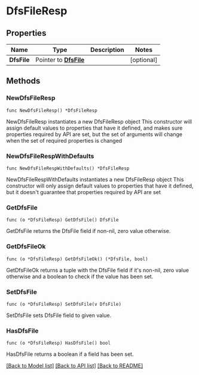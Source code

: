 # DfsFileResp

## Properties

Name | Type | Description | Notes
------------ | ------------- | ------------- | -------------
**DfsFile** | Pointer to [**DfsFile**](DfsFile.md) |  | [optional] 

## Methods

### NewDfsFileResp

`func NewDfsFileResp() *DfsFileResp`

NewDfsFileResp instantiates a new DfsFileResp object
This constructor will assign default values to properties that have it defined,
and makes sure properties required by API are set, but the set of arguments
will change when the set of required properties is changed

### NewDfsFileRespWithDefaults

`func NewDfsFileRespWithDefaults() *DfsFileResp`

NewDfsFileRespWithDefaults instantiates a new DfsFileResp object
This constructor will only assign default values to properties that have it defined,
but it doesn't guarantee that properties required by API are set

### GetDfsFile

`func (o *DfsFileResp) GetDfsFile() DfsFile`

GetDfsFile returns the DfsFile field if non-nil, zero value otherwise.

### GetDfsFileOk

`func (o *DfsFileResp) GetDfsFileOk() (*DfsFile, bool)`

GetDfsFileOk returns a tuple with the DfsFile field if it's non-nil, zero value otherwise
and a boolean to check if the value has been set.

### SetDfsFile

`func (o *DfsFileResp) SetDfsFile(v DfsFile)`

SetDfsFile sets DfsFile field to given value.

### HasDfsFile

`func (o *DfsFileResp) HasDfsFile() bool`

HasDfsFile returns a boolean if a field has been set.


[[Back to Model list]](../README.md#documentation-for-models) [[Back to API list]](../README.md#documentation-for-api-endpoints) [[Back to README]](../README.md)



